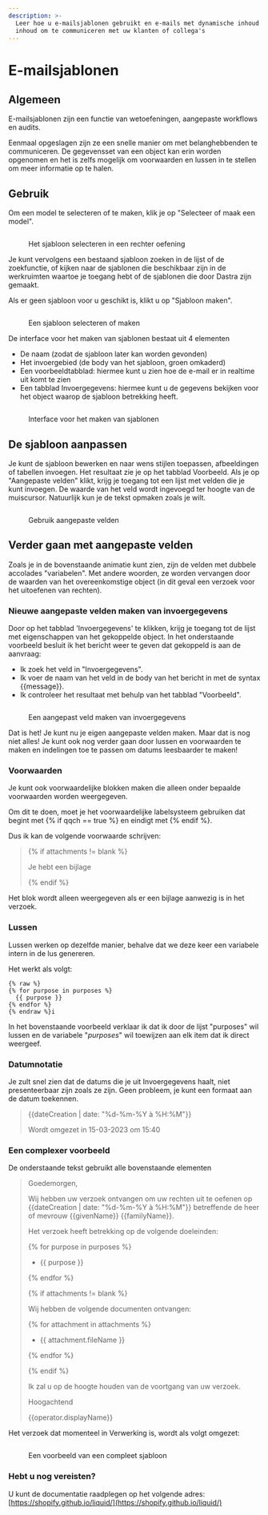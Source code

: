 ```yaml
---
description: >-
  Leer hoe u e-mailsjablonen gebruikt en e-mails met dynamische inhoud genereert
  inhoud om te communiceren met uw klanten of collega's
---
```


# E-mailsjablonen

## Algemeen

E-mailsjablonen zijn een functie van wetoefeningen, aangepaste workflows en audits.

Eenmaal opgeslagen zijn ze een snelle manier om met belanghebbenden te communiceren. De gegevensset van een object kan erin worden opgenomen en het is zelfs mogelijk om voorwaarden en lussen in te stellen om meer informatie op te halen.

## Gebruik

Om een model te selecteren of te maken, klik je op "Selecteer of maak een model".

<figure><img src="../../.gitbook/assets/image (13).png" alt=""><figcaption><p>Het sjabloon selecteren in een rechter oefening</p></figcaption></figure>

Je kunt vervolgens een bestaand sjabloon zoeken in de lijst of de zoekfunctie, of kijken naar de sjablonen die beschikbaar zijn in de werkruimten waartoe je toegang hebt of de sjablonen die door Dastra zijn gemaakt.

Als er geen sjabloon voor u geschikt is, klikt u op "Sjabloon maken".

<figure><img src="../../.gitbook/assets/image (15).png" alt=""><figcaption><p>Een sjabloon selecteren of maken</p></figcaption></figure>

De interface voor het maken van sjablonen bestaat uit 4 elementen&#x20;

* De naam (zodat de sjabloon later kan worden gevonden)
* Het invoergebied (de body van het sjabloon, groen omkaderd)
* Een voorbeeldtabblad: hiermee kunt u zien hoe de e-mail er in realtime uit komt te zien
* Een tabblad Invoergegevens: hiermee kunt u de gegevens bekijken voor het object waarop de sjabloon betrekking heeft.

<figure><img src="../../.gitbook/assets/image (7) (1) (3).png" alt=""><figcaption><p>Interface voor het maken van sjablonen</p></figcaption></figure>

## De sjabloon aanpassen

Je kunt de sjabloon bewerken en naar wens stijlen toepassen, afbeeldingen of tabellen invoegen. Het resultaat zie je op het tabblad Voorbeeld. Als je op "Aangepaste velden" klikt, krijg je toegang tot een lijst met velden die je kunt invoegen. De waarde van het veld wordt ingevoegd ter hoogte van de muiscursor. Natuurlijk kun je de tekst opmaken zoals je wilt.

<figure><img src="../../.gitbook/assets/select-field.gif" alt=""><figcaption><p>Gebruik aangepaste velden</p></figcaption></figure>

## Verder gaan met aangepaste velden

Zoals je in de bovenstaande animatie kunt zien, zijn de velden met dubbele accolades "variabelen". Met andere woorden, ze worden vervangen door de waarden van het overeenkomstige object (in dit geval een verzoek voor het uitoefenen van rechten).

### Nieuwe aangepaste velden maken van invoergegevens

Door op het tabblad 'Invoergegevens' te klikken, krijg je toegang tot de lijst met eigenschappen van het gekoppelde object. In het onderstaande voorbeeld besluit ik het bericht weer te geven dat gekoppeld is aan de aanvraag:&#x20;

* Ik zoek het veld in "Invoergegevens".
* Ik voer de naam van het veld in de body van het bericht in met de syntax {{message}}.
* Ik controleer het resultaat met behulp van het tabblad "Voorbeeld".

<figure><img src="../../.gitbook/assets/select-field-messsage.gif" alt=""><figcaption><p>Een aangepast veld maken van invoergegevens</p></figcaption></figure>

Dat is het! Je kunt nu je eigen aangepaste velden maken. Maar dat is nog niet alles! Je kunt ook nog verder gaan door lussen en voorwaarden te maken en indelingen toe te passen om datums leesbaarder te maken!

### Voorwaarden

Je kunt ook voorwaardelijke blokken maken die alleen onder bepaalde voorwaarden worden weergegeven.

Om dit te doen, moet je het voorwaardelijke labelsysteem gebruiken dat begint met {% if qqch == true %\} en eindigt met {% endif %\}.

&#x20;Dus ik kan de volgende voorwaarde schrijven:&#x20;

> \{% if attachments != blank %\}
>
> Je hebt een bijlage
>
> \{% endif %\}

Het blok wordt alleen weergegeven als er een bijlage aanwezig is in het verzoek.

### Lussen

Lussen werken op dezelfde manier, behalve dat we deze keer een variabele intern in de lus genereren.

Het werkt als volgt:&#x20;

```vloeistof
{% raw %}
{% for purpose in purposes %}
  {{ purpose }}
{% endfor %}
{% endraw %}i
```

In het bovenstaande voorbeeld verklaar ik dat ik door de lijst "purposes" wil lussen en de variabele "_purposes_" wil toewijzen aan elk item dat ik direct weergeef.

### Datumnotatie

Je zult snel zien dat de datums die je uit Invoergegevens haalt, niet presenteerbaar zijn zoals ze zijn. Geen probleem, je kunt een formaat aan de datum toekennen.

> \{{dateCreation | date: "%d-%m-%Y à %H:%M"\}}
>
> Wordt omgezet in 15-03-2023 om 15:40

### Een complexer voorbeeld

De onderstaande tekst gebruikt alle bovenstaande elementen

> Goedemorgen,
>
> Wij hebben uw verzoek ontvangen om uw rechten uit te oefenen op \{{dateCreation | date: "%d-%m-%Y à %H:%M"\}} betreffende de heer of mevrouw \{{givenName\}} \{{familyName\}}.
>
> Het verzoek heeft betrekking op de volgende doeleinden:
>
> \{% for purpose in purposes %\}
>
> * \{{ purpose \}}
>
> \{% endfor %\}
>
> \{% if attachments != blank %\}
>
>
> Wij hebben de volgende documenten ontvangen:
>
> \{% for attachment in attachments %\}
>
> * \{{ attachment.fileName \}}
>
> \{% endfor %\}
>
> \{% endif %\}
>
> Ik zal u op de hoogte houden van de voortgang van uw verzoek.
>
> Hoogachtend
>
> \{{operator.displayName\}}

Het verzoek dat momenteel in Verwerking is, wordt als volgt omgezet:&#x20;

<figure><img src="../../.gitbook/assets/image (1) (5).png" alt=""><figcaption><p>Een voorbeeld van een compleet sjabloon</p></figcaption></figure>

### Hebt u nog vereisten?

U kunt de documentatie raadplegen op het volgende adres: [https://shopify.github.io/liquid/](https://shopify.github.io/liquid/)
